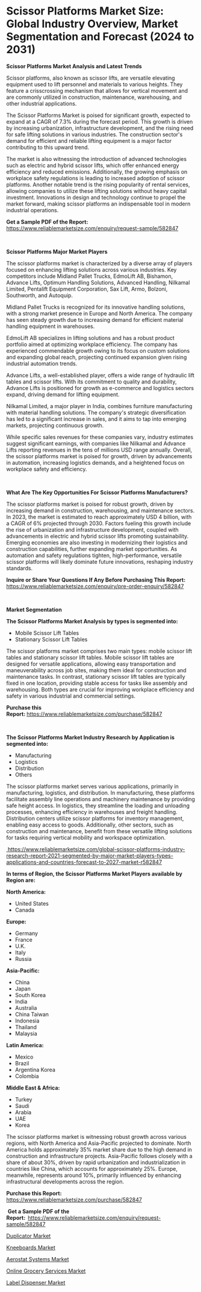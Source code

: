 <p><h1>Scissor Platforms Market Size: Global Industry Overview, Market Segmentation and Forecast (2024 to 2031)</h1></p><p><strong>Scissor Platforms Market Analysis and Latest Trends</strong></p>
<p><p>Scissor platforms, also known as scissor lifts, are versatile elevating equipment used to lift personnel and materials to various heights. They feature a crisscrossing mechanism that allows for vertical movement and are commonly utilized in construction, maintenance, warehousing, and other industrial applications. </p><p>The Scissor Platforms Market is poised for significant growth, expected to expand at a CAGR of 7.3% during the forecast period. This growth is driven by increasing urbanization, infrastructure development, and the rising need for safe lifting solutions in various industries. The construction sector's demand for efficient and reliable lifting equipment is a major factor contributing to this upward trend.</p><p>The market is also witnessing the introduction of advanced technologies such as electric and hybrid scissor lifts, which offer enhanced energy efficiency and reduced emissions. Additionally, the growing emphasis on workplace safety regulations is leading to increased adoption of scissor platforms. Another notable trend is the rising popularity of rental services, allowing companies to utilize these lifting solutions without heavy capital investment. Innovations in design and technology continue to propel the market forward, making scissor platforms an indispensable tool in modern industrial operations.</p></p>
<p><strong>Get a Sample PDF of the Report:&nbsp;</strong> <a href="https://www.reliablemarketsize.com/enquiry/request-sample/582847?utm_campaign=1105&utm_medium=2&utm_source=Github&utm_content=ia&utm_term=18112024&utm_id=scissor-platforms">https://www.reliablemarketsize.com/enquiry/request-sample/582847</a></p>
<p>&nbsp;</p>
<p><strong>Scissor Platforms Major Market Players</strong></p>
<p><p>The scissor platforms market is characterized by a diverse array of players focused on enhancing lifting solutions across various industries. Key competitors include Midland Pallet Trucks, EdmoLift AB, Bishamon, Advance Lifts, Optimum Handling Solutions, Advanced Handling, Nilkamal Limited, Pentalift Equipment Corporation, Sax Lift, Armo, Bolzoni, Southworth, and Autoquip.</p><p>Midland Pallet Trucks is recognized for its innovative handling solutions, with a strong market presence in Europe and North America. The company has seen steady growth due to increasing demand for efficient material handling equipment in warehouses.</p><p>EdmoLift AB specializes in lifting solutions and has a robust product portfolio aimed at optimizing workplace efficiency. The company has experienced commendable growth owing to its focus on custom solutions and expanding global reach, projecting continued expansion given rising industrial automation trends.</p><p>Advance Lifts, a well-established player, offers a wide range of hydraulic lift tables and scissor lifts. With its commitment to quality and durability, Advance Lifts is positioned for growth as e-commerce and logistics sectors expand, driving demand for lifting equipment.</p><p>Nilkamal Limited, a major player in India, combines furniture manufacturing with material handling solutions. The company's strategic diversification has led to a significant increase in sales, and it aims to tap into emerging markets, projecting continuous growth.</p><p>While specific sales revenues for these companies vary, industry estimates suggest significant earnings, with companies like Nilkamal and Advance Lifts reporting revenues in the tens of millions USD range annually. Overall, the scissor platforms market is poised for growth, driven by advancements in automation, increasing logistics demands, and a heightened focus on workplace safety and efficiency.</p></p>
<p>&nbsp;</p>
<p><strong>What Are The Key Opportunities For Scissor Platforms Manufacturers?</strong></p>
<p><p>The scissor platforms market is poised for robust growth, driven by increasing demand in construction, warehousing, and maintenance sectors. In 2023, the market is estimated to reach approximately USD 4 billion, with a CAGR of 6% projected through 2030. Factors fueling this growth include the rise of urbanization and infrastructure development, coupled with advancements in electric and hybrid scissor lifts promoting sustainability. Emerging economies are also investing in modernizing their logistics and construction capabilities, further expanding market opportunities. As automation and safety regulations tighten, high-performance, versatile scissor platforms will likely dominate future innovations, reshaping industry standards.</p></p>
<p><strong>Inquire or Share Your Questions If Any Before Purchasing This Report:</strong> <a href="https://www.reliablemarketsize.com/enquiry/pre-order-enquiry/582847?utm_campaign=1105&utm_medium=2&utm_source=Github&utm_content=ia&utm_term=18112024&utm_id=scissor-platforms">https://www.reliablemarketsize.com/enquiry/pre-order-enquiry/582847</a></p>
<p>&nbsp;</p>
<p><strong>Market Segmentation</strong></p>
<p><strong>The Scissor Platforms Market Analysis by types is segmented into:</strong></p>
<p><ul><li>Mobile Scissor Lift Tables</li><li>Stationary Scissor Lift Tables</li></ul></p>
<p><p>The scissor platforms market comprises two main types: mobile scissor lift tables and stationary scissor lift tables. Mobile scissor lift tables are designed for versatile applications, allowing easy transportation and maneuverability across job sites, making them ideal for construction and maintenance tasks. In contrast, stationary scissor lift tables are typically fixed in one location, providing stable access for tasks like assembly and warehousing. Both types are crucial for improving workplace efficiency and safety in various industrial and commercial settings.</p></p>
<p><strong>Purchase this Report:&nbsp;</strong><a href="https://www.reliablemarketsize.com/purchase/582847?utm_campaign=1105&utm_medium=2&utm_source=Github&utm_content=ia&utm_term=18112024&utm_id=scissor-platforms">https://www.reliablemarketsize.com/purchase/582847</a></p>
<p>&nbsp;</p>
<p><strong>The Scissor Platforms Market Industry Research by Application is segmented into:</strong></p>
<p><ul><li>Manufacturing</li><li>Logistics</li><li>Distribution</li><li>Others</li></ul></p>
<p><p>The scissor platforms market serves various applications, primarily in manufacturing, logistics, and distribution. In manufacturing, these platforms facilitate assembly line operations and machinery maintenance by providing safe height access. In logistics, they streamline the loading and unloading processes, enhancing efficiency in warehouses and freight handling. Distribution centers utilize scissor platforms for inventory management, enabling easy access to goods. Additionally, other sectors, such as construction and maintenance, benefit from these versatile lifting solutions for tasks requiring vertical mobility and workspace optimization.</p></p>
<p><a href="https://www.reliablemarketsize.com/global-scissor-platforms-industry-research-report-2021-segmented-by-major-market-players-types-applications-and-countries-forecast-to-2027-market-r582847?utm_campaign=1105&utm_medium=2&utm_source=Github&utm_content=ia&utm_term=18112024&utm_id=scissor-platforms">&nbsp;https://www.reliablemarketsize.com/global-scissor-platforms-industry-research-report-2021-segmented-by-major-market-players-types-applications-and-countries-forecast-to-2027-market-r582847</a></p>
<p><strong>In terms of Region, the Scissor Platforms Market Players available by Region are:</strong></p>
<p>
    <p> <strong> North America: </strong>
        <ul>
            <li>United States</li>
            <li>Canada</li>
        </ul>
        </p> 
    <p> <strong> Europe: </strong>
        <ul>
            <li>Germany</li>
            <li>France</li>
            <li>U.K.</li>
            <li>Italy</li>
            <li>Russia</li>
        </ul>
        </p> 
    <p> <strong> Asia-Pacific: </strong>
        <ul>
            <li>China</li>
            <li>Japan</li>
            <li>South Korea</li>
            <li>India</li>
            <li>Australia</li>
            <li>China Taiwan</li>
            <li>Indonesia</li>
            <li>Thailand</li>
            <li>Malaysia</li>
        </ul>
        </p> 
    <p> <strong> Latin America: </strong>
        <ul>
            <li>Mexico</li>
            <li>Brazil</li>
            <li>Argentina Korea</li>
            <li>Colombia</li>
        </ul>
        </p> 
    <p> <strong> Middle East & Africa: </strong>
        <ul>
            <li>Turkey</li>
            <li>Saudi</li>
            <li>Arabia</li>
            <li>UAE</li>
            <li>Korea</li>
        </ul>
    </p>
    </p>
<p><p>The scissor platforms market is witnessing robust growth across various regions, with North America and Asia-Pacific projected to dominate. North America holds approximately 35% market share due to the high demand in construction and infrastructure projects. Asia-Pacific follows closely with a share of about 30%, driven by rapid urbanization and industrialization in countries like China, which accounts for approximately 25%. Europe, meanwhile, represents around 10%, primarily influenced by enhancing infrastructural developments across the region.</p></p>
<p><strong>Purchase this Report: </strong><a href="https://www.reliablemarketsize.com/purchase/582847?utm_campaign=1105&utm_medium=2&utm_source=Github&utm_content=ia&utm_term=18112024&utm_id=scissor-platforms">https://www.reliablemarketsize.com/purchase/582847</a></p>
<p>&nbsp;<strong>Get a Sample PDF of the Report:&nbsp;&nbsp;</strong><a href="https://www.reliablemarketsize.com/enquiry/request-sample/582847?utm_campaign=1105&utm_medium=2&utm_source=Github&utm_content=ia&utm_term=18112024&utm_id=scissor-platforms">https://www.reliablemarketsize.com/enquiry/request-sample/582847</a></p>
<p><strong></strong></p>
<p><p><a href="https://www.linkedin.com/pulse/duplicator-market-transformation-comparative-analysis-2024-2031-ysffe?utm_campaign=1105&utm_medium=2&utm_source=Github&utm_content=ia&utm_term=18112024&utm_id=scissor-platforms">Duplicator Market</a></p><p><a href="https://issuu.com/reportprime-2/docs/kneeboards-market-size-2030.pptx_cdcb09a1d65788?utm_campaign=1105&utm_medium=2&utm_source=Github&utm_content=ia&utm_term=18112024&utm_id=scissor-platforms">Kneeboards Market</a></p><p><a href="https://www.linkedin.com/pulse/insights-aerostat-systems-industry-market-financial-status-tlmje?utm_campaign=1105&utm_medium=2&utm_source=Github&utm_content=ia&utm_term=18112024&utm_id=scissor-platforms">Aerostat Systems Market</a></p><p><a href="https://github.com/NorbertYates/Market-Research-Report-List-7/blob/main/online-grocery-services-market.md?utm_campaign=1105&utm_medium=2&utm_source=Github&utm_content=ia&utm_term=18112024&utm_id=scissor-platforms">Online Grocery Services Market</a></p><p><a href="https://issuu.com/reportprime-2/docs/label-dispenser-market-size-2030.pp_b915c62529d193?utm_campaign=1105&utm_medium=2&utm_source=Github&utm_content=ia&utm_term=18112024&utm_id=scissor-platforms">Label Dispenser Market</a></p></p>